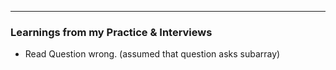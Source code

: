 ---

### Learnings from my Practice & Interviews

- Read Question wrong. (assumed that question asks subarray)